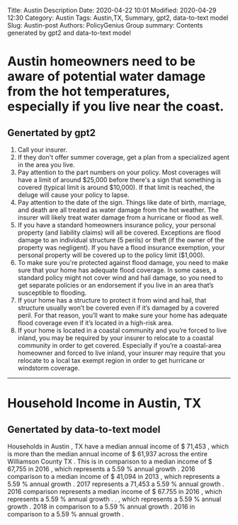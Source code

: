 Title: Austin Description
Date: 2020-04-22 10:01
Modified: 2020-04-29 12:30
Category: Austin
Tags: Austin,TX, Summary, gpt2, data-to-text model
Slug: Austin-post
Authors: PolicyGenius Group
summary: Contents generated by gpt2 and data-to-text model
# Austin homeowners need to be aware of potential water damage from the hot temperatures, especially if you live near the coast.
## Genertated by gpt2
1. Call your insurer.
2. If they don't offer summer coverage, get a plan from a specialized agent in the area you live.
3. Pay attention to the part numbers on your policy. Most coverages will have a limit of around $25,000 before there's a sign that something is covered (typical limit is around $10,000). If that limit is reached, the deluge will cause your policy to lapse.
4. Pay attention to the date of the sign. Things like date of birth, marriage, and death are all treated as water damage from the hot weather. The insurer will likely treat water damage from a hurricane or flood as well.
5. If you have a standard homeowners insurance policy, your personal property (and liability claims) will all be covered. Exceptions are flood damage to an individual structure (5 perils) or theft (if the owner of the property was negligent). If you have a flood insurance exemption, your personal property will be covered up to the policy limit ($1,000).
6. To make sure you're protected against flood damage, you need to make sure that your home has adequate flood coverage. In some cases, a standard policy might not cover wind and hail damage, so you need to get separate policies or an endorsement if you live in an area that’s susceptible to flooding.
7. If your home has a structure to protect it from wind and hail, that structure usually won’t be covered even if it’s damaged by a covered peril. For that reason, you’ll want to make sure your home has adequate flood coverage even if it’s located in a high-risk area.
8. If your home is located in a coastal community and you’re forced to live inland, you may be required by your insurer to relocate to a coastal community in order to get covered. Especially if you’re a coastal-area homeowner and forced to live inland, your insurer may require that you relocate to a local tax exempt region in order to get hurricane or windstorm coverage.

***

# Household Income in Austin, TX
## Genertated by data-to-text model
Households in Austin , TX have a median annual income of $ 71,453 , which is more than the median annual income of $ 61,937 across the entire Williamson County TX . This is in comparison to a median income of $ 67,755 in 2016 , which represents a 5.59 % annual growth . 2016 comparison to a median income of $ 41,094 in 2013 , which represents a 5.59 % annual growth . 2017 represents a 71,453 a 5.59 % annual growth . 2016 comparison represents a median income of $ 67.755 in 2016 , which represents a 5.59 % annual growth . . , which represents a 5.59 % annual growth . 2018 in comparison to a 5.59 % annual growth . 2016 in comparison to a 5.59 % annual growth .


